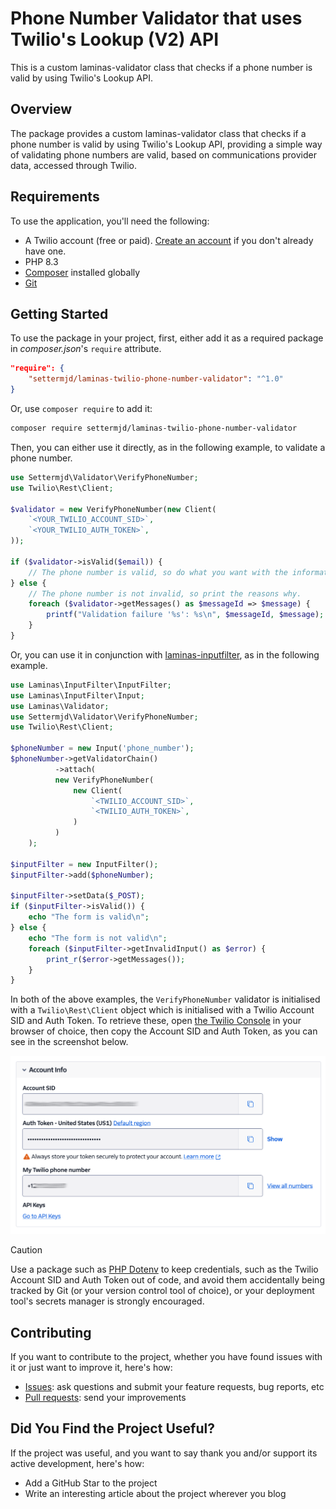 # Phone Number Validator that uses Twilio's Lookup (V2) API

This is a custom laminas-validator class that checks if a phone number is valid by using Twilio's Lookup API.

## Overview

The package provides a custom laminas-validator class that checks if a phone number is valid by using Twilio's Lookup API, providing a simple way of validating phone numbers are valid, based on communications provider data, accessed through Twilio.

## Requirements

To use the application, you'll need the following:

- A Twilio account (free or paid).
  [Create an account][twilio-referral-url] if you don't already have one.
- PHP 8.3
- [Composer][composer-url] installed globally
- [Git][git-url]

## Getting Started

To use the package in your project, first, either add it as a required package in _composer.json_'s `require` attribute.

```json
"require": {
    "settermjd/laminas-twilio-phone-number-validator": "^1.0"
}
```

Or, use `composer require` to add it:

```bash
composer require settermjd/laminas-twilio-phone-number-validator
```

Then, you can either use it directly, as in the following example, to validate a phone number.

```php
use Settermjd\Validator\VerifyPhoneNumber;
use Twilio\Rest\Client;

$validator = new VerifyPhoneNumber(new Client(
    `<YOUR_TWILIO_ACCOUNT_SID>`,
    `<YOUR_TWILIO_AUTH_TOKEN>`,
));

if ($validator->isValid($email)) {
    // The phone number is valid, so do what you want with the information.
} else {
    // The phone number is not invalid, so print the reasons why.
    foreach ($validator->getMessages() as $messageId => $message) {
        printf("Validation failure '%s': %s\n", $messageId, $message);
    }
}
```

Or, you can use it in conjunction with [laminas-inputfilter][laminas-inputfilter-url], as in the following example.

```php
use Laminas\InputFilter\InputFilter;
use Laminas\InputFilter\Input;
use Laminas\Validator;
use Settermjd\Validator\VerifyPhoneNumber;
use Twilio\Rest\Client;

$phoneNumber = new Input('phone_number');
$phoneNumber->getValidatorChain()
          ->attach(
          new VerifyPhoneNumber(
              new Client(
                  `<TWILIO_ACCOUNT_SID>`,
                  `<TWILIO_AUTH_TOKEN>`,
              )
          )
    );

$inputFilter = new InputFilter();
$inputFilter->add($phoneNumber);

$inputFilter->setData($_POST);
if ($inputFilter->isValid()) {
    echo "The form is valid\n";
} else {
    echo "The form is not valid\n";
    foreach ($inputFilter->getInvalidInput() as $error) {
        print_r($error->getMessages());
    }
}
```

In both of the above examples, the `VerifyPhoneNumber` validator is initialised with a `Twilio\Rest\Client` object which is initialised with a Twilio Account SID and Auth Token.
To retrieve these, open [the Twilio Console][twilio-console-url] in your browser of choice, then copy the Account SID and Auth Token, as you can see in the screenshot below.

![The Account Info panel of the Twilio Console, showing a user's Account SID, Auth Token, and phone number, where the Account SID and phone number have been partially or completely redacted.](./docs/images/twilio-console-account-info-panel.png)

> [!CAUTION]
> Use a package such as [PHP Dotenv][phpdotenv-url] to keep credentials, such as the Twilio Account SID and Auth Token out of code, and avoid them accidentally being tracked by Git (or your version control tool of choice), or your deployment tool's secrets manager is strongly encouraged.

## Contributing

If you want to contribute to the project, whether you have found issues with it or just want to improve it, here's how:

- [Issues][github-issues-url]: ask questions and submit your feature requests, bug reports, etc
- [Pull requests][github-pr-url]: send your improvements

## Did You Find the Project Useful?

If the project was useful, and you want to say thank you and/or support its active development, here's how:

- Add a GitHub Star to the project
- Write an interesting article about the project wherever you blog

[composer-url]: https://getcomposer.org
[git-url]: https://git-scm.com/downloads
[twilio-console-url]: https://console.twilio.com/
[twilio-referral-url]: http://www.twilio.com/referral/QlBtVJ
[github-issues-url]: https://github.com/settermjd/laminas-phone-number-validator/issues
[github-pr-url]: https://github.com/settermjd/laminas-phone-number-validator/pulls
[laminas-inputfilter-url]: https://docs.laminas.dev/laminas-inputfilter/
[phpdotenv-url]: https://github.com/vlucas/phpdotenv
